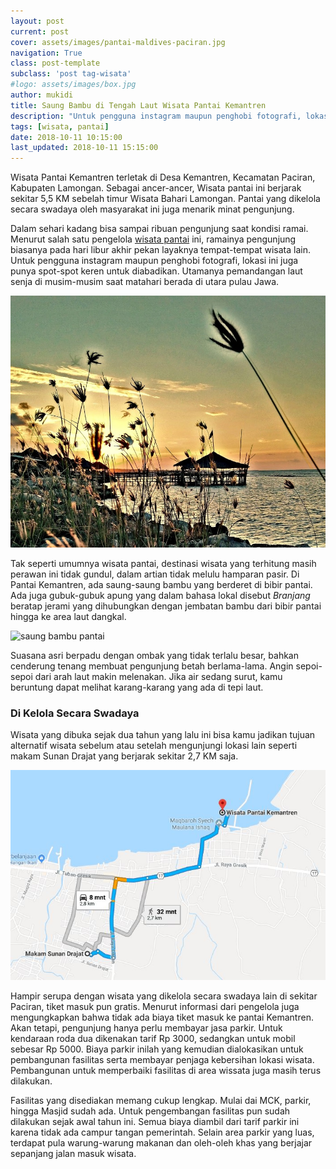 ```yaml
---
layout: post
current: post
cover: assets/images/pantai-maldives-paciran.jpg
navigation: True
class: post-template
subclass: 'post tag-wisata'
#logo: assets/images/box.jpg
author: mukidi
title: Saung Bambu di Tengah Laut Wisata Pantai Kemantren
description: "Untuk pengguna instagram maupun penghobi fotografi, lokasi ini juga punya spot-spot keren untuk diabadikan. Utamanya pemandangan laut senja di musim-musim saat matahari berada di utara pulau Jawa"
tags: [wisata, pantai]
date: 2018-10-11 10:15:00
last_updated: 2018-10-11 15:15:00
---
```


Wisata Pantai Kemantren terletak di Desa Kemantren, Kecamatan Paciran, Kabupaten Lamongan. Sebagai ancer-ancer, Wisata pantai ini berjarak sekitar 5,5 KM sebelah timur Wisata Bahari Lamongan. Pantai yang dikelola secara swadaya oleh masyarakat ini juga menarik minat pengunjung.

Dalam sehari kadang bisa sampai ribuan pengunjung saat kondisi ramai. Menurut salah satu pengelola [wisata pantai](tag/wisata) ini, ramainya pengunjung biasanya pada hari libur akhir pekan layaknya tempat-tempat wisata lain. Untuk pengguna instagram maupun penghobi fotografi, lokasi ini juga punya spot-spot keren untuk diabadikan. Utamanya pemandangan laut senja di musim-musim saat matahari berada di utara pulau Jawa.

![sunset di pantai kemantren](assets/images/sunset-kemantren.jpg)

Tak seperti umumnya wisata pantai, destinasi wisata yang terhitung masih perawan ini tidak gundul, dalam artian tidak melulu hamparan pasir. Di Pantai Kemantren, ada saung-saung bambu yang berderet di bibir pantai. Ada juga gubuk-gubuk apung yang dalam bahasa lokal disebut _Branjang_ beratap jerami yang dihubungkan dengan jembatan bambu dari bibir pantai hingga ke area laut dangkal. 

![saung bambu pantai](https://lh5.googleusercontent.com/p/AF1QipP8HrfxvizlBd6XMhck0hVZyr1esnutKr6TFc6N=w900-h470-c)

Suasana asri berpadu dengan ombak yang tidak terlalu besar, bahkan cenderung tenang membuat pengunjung betah berlama-lama. Angin sepoi-sepoi dari arah laut makin melenakan. Jika air sedang surut, kamu beruntung dapat melihat karang-karang yang ada di tepi laut.

### Di Kelola Secara Swadaya

Wisata yang dibuka sejak dua tahun yang lalu ini bisa kamu jadikan tujuan alternatif wisata sebelum atau setelah mengunjungi lokasi lain seperti makam Sunan Drajat yang berjarak sekitar 2,7 KM saja.

![Lokasi Pantai Kemantren](assets/images/pantai-kemantren-sunan-drajat.jpg)

Hampir serupa dengan wisata yang dikelola secara swadaya lain di sekitar Paciran, tiket masuk pun gratis. Menurut informasi dari pengelola juga mengungkapkan bahwa tidak ada biaya tiket masuk ke pantai Kemantren. Akan tetapi, pengunjung hanya perlu membayar jasa parkir. Untuk kendaraan roda dua dikenakan tarif Rp 3000, sedangkan untuk mobil sebesar Rp 5000. Biaya parkir inilah yang kemudian dialokasikan untuk pembangunan fasilitas serta membayar penjaga kebersihan lokasi wisata. Pembangunan untuk memperbaiki fasilitas di area wissata juga masih terus dilakukan. 

Fasilitas yang disediakan memang cukup lengkap. Mulai dai MCK, parkir, hingga Masjid sudah ada. Untuk pengembangan fasilitas pun sudah dilakukan sejak awal tahun ini. Semua biaya diambil dari tarif parkir ini karena tidak ada campur tangan pemerintah. Selain area parkir yang luas, terdapat pula warung-warung makanan dan oleh-oleh khas yang berjajar sepanjang jalan masuk wisata.
